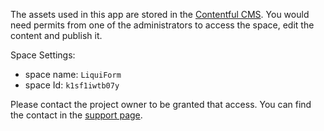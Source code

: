 The assets used in this app are stored in the [Contentful CMS](https://www.contentful.com/).
You would need permits from one of the administrators to access the space, edit the content and publish it.

Space Settings: 
 - space name: `LiquiForm`
 - space Id: `k1sf1iwtb07y`

Please contact the project owner to be granted that access. 
You can find the contact in the [support page]().
